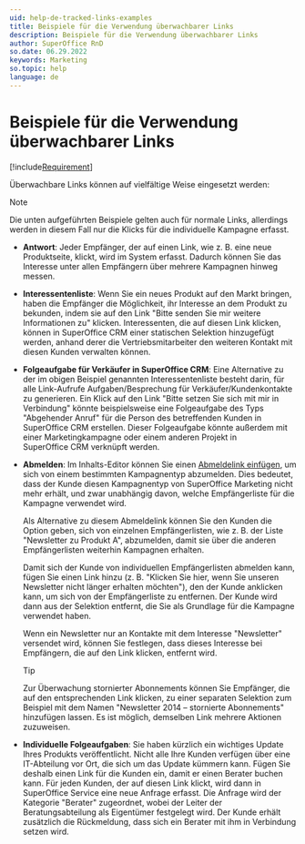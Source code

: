 ```yaml
---
uid: help-de-tracked-links-examples
title: Beispiele für die Verwendung überwachbarer Links
description: Beispiele für die Verwendung überwachbarer Links
author: SuperOffice RnD
so.date: 06.29.2022
keywords: Marketing
so.topic: help
language: de
---
```


# Beispiele für die Verwendung überwachbarer Links

[!include[Requirement](includes/req-marketing.md)]

Überwachbare Links können auf vielfältige Weise eingesetzt werden:

> [!NOTE]
> Die unten aufgeführten Beispiele gelten auch für normale Links, allerdings werden in diesem Fall nur die Klicks für die individuelle Kampagne erfasst.

* **Antwort**: Jeder Empfänger, der auf einen Link, wie z. B. eine neue Produktseite, klickt, wird im System erfasst. Dadurch können Sie das Interesse unter allen Empfängern über mehrere Kampagnen hinweg messen.

* **Interessentenliste**: Wenn Sie ein neues Produkt auf den Markt bringen, haben die Empfänger die Möglichkeit, ihr Interesse an dem Produkt zu bekunden, indem sie auf den Link "Bitte senden Sie mir weitere Informationen zu" klicken. Interessenten, die auf diesen Link klicken, können in SuperOffice CRM einer statischen Selektion hinzugefügt werden, anhand derer die Vertriebsmitarbeiter den weiteren Kontakt mit diesen Kunden verwalten können.

* **Folgeaufgabe für Verkäufer in SuperOffice CRM**: Eine Alternative zu der im obigen Beispiel genannten Interessentenliste besteht darin, für alle Link-Aufrufe Aufgaben/Besprechung für Verkäufer/Kundenkontakte zu generieren. Ein Klick auf den Link "Bitte setzen Sie sich mit mir in Verbindung" könnte beispielsweise eine Folgeaufgabe des Typs "Abgehender Anruf" für die Person des betreffenden Kunden in SuperOffice CRM erstellen. Dieser Folgeaufgabe könnte außerdem mit einer Marketingkampagne oder einem anderen Projekt in SuperOffice CRM verknüpft werden.

* **Abmelden**: Im Inhalts-Editor können Sie einen [Abmeldelink einfügen][1], um sich von einem bestimmten Kampagnentyp abzumelden. Dies bedeutet, dass der Kunde diesen Kampagnentyp von SuperOffice Marketing nicht mehr erhält, und zwar unabhängig davon, welche Empfängerliste für die Kampagne verwendet wird.

    Als Alternative zu diesem Abmeldelink können Sie den Kunden die Option geben, sich von einzelnen Empfängerlisten, wie z. B. der Liste "Newsletter zu Produkt A", abzumelden, damit sie über die anderen Empfängerlisten weiterhin Kampagnen erhalten.

    Damit sich der Kunde von individuellen Empfängerlisten abmelden kann, fügen Sie einen Link hinzu (z. B. "Klicken Sie hier, wenn Sie unseren Newsletter nicht länger erhalten möchten"), den der Kunde anklicken kann, um sich von der Empfängerliste zu entfernen. Der Kunde wird dann aus der Selektion entfernt, die Sie als Grundlage für die Kampagne verwendet haben.

    Wenn ein Newsletter nur an Kontakte mit dem Interesse "Newsletter" versendet wird, können Sie festlegen, dass dieses Interesse bei Empfängern, die auf den Link klicken, entfernt wird.

    > [!TIP]
    > Zur Überwachung stornierter Abonnements können Sie Empfänger, die auf den entsprechenden Link klicken, zu einer separaten Selektion zum Beispiel mit dem Namen "Newsletter 2014 – stornierte Abonnements" hinzufügen lassen. Es ist möglich, demselben Link mehrere Aktionen zuzuweisen.

* **Individuelle Folgeaufgaben**: Sie haben kürzlich ein wichtiges Update Ihres Produkts veröffentlicht. Nicht alle Ihre Kunden verfügen über eine IT-Abteilung vor Ort, die sich um das Update kümmern kann. Fügen Sie deshalb einen Link für die Kunden ein, damit er einen Berater buchen kann. Für jeden Kunden, der auf diesen Link klickt, wird dann in SuperOffice Service eine neue Anfrage erfasst. Die Anfrage wird der Kategorie "Berater" zugeordnet, wobei der Leiter der Beratungsabteilung als Eigentümer festgelegt wird. Der Kunde erhält zusätzlich die Rückmeldung, dass sich ein Berater mit ihm in Verbindung setzen wird.

<!-- Referenced links -->
[1]: ../../mailing/learn/create/add-unsubscribe-link.md

<!-- Referenced images -->
